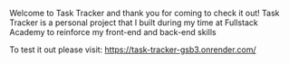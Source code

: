 Welcome to Task Tracker and thank you for coming to check it out!
Task Tracker is a personal project that I built during my time at Fullstack Academy to reinforce my front-end and back-end skills

To test it out please visit:
https://task-tracker-gsb3.onrender.com/


